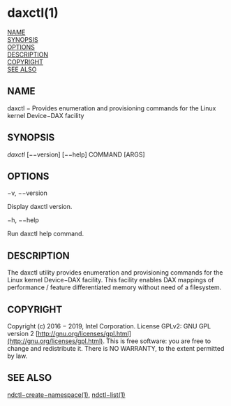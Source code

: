 # daxctl\(1\)

[NAME](untitled-1.md#name)  
[SYNOPSIS](untitled-1.md#synopsis)  
[OPTIONS](untitled-1.md#options)  
[DESCRIPTION](untitled-1.md#description)  
[COPYRIGHT](untitled-1.md#copyright)  
[SEE ALSO](untitled-1.md#see-also)

## NAME

daxctl − Provides enumeration and provisioning commands for the Linux kernel Device−DAX facility

## SYNOPSIS

_daxctl_ \[−−version\] \[−−help\] COMMAND \[ARGS\]

## OPTIONS

−v, −−version

Display daxctl version.

−h, −−help

Run daxctl help command.

## DESCRIPTION

The daxctl utility provides enumeration and provisioning commands for the Linux kernel Device−DAX facility. This facility enables DAX mappings of performance / feature differentiated memory without need of a filesystem.

## COPYRIGHT

Copyright \(c\) 2016 − 2019, Intel Corporation. License GPLv2: GNU GPL version 2 [http://gnu.org/licenses/gpl.html](http://gnu.org/licenses/gpl.html). This is free software: you are free to change and redistribute it. There is NO WARRANTY, to the extent permitted by law.

## SEE ALSO

[ndctl−create−namespace\(1\)](../ndctl-man-pages/ndctl-create-namespace.md), [ndctl−list\(1\)](../ndctl-man-pages/ndctl-list.md)

